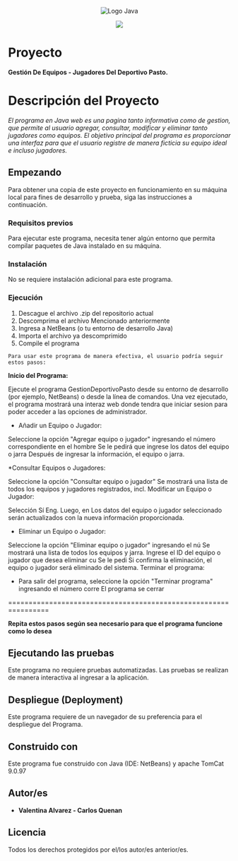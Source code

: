 <p align="center">
    <img src="https://seeklogo.com/images/J/java-logo-7833D1D21A-seeklogo.com.png" alt="Logo Java">
</p>

<p align="center">
</p>

<p align="center">
    <img src="https://img.shields.io/badge/GitHub-%23121011.svg?style=for-the-badge&logo=github&logoColor=white">
</p>

# Proyecto

**Gestión De Equipos - Jugadores Del Deportivo Pasto.**

# Descripción del Proyecto

*El programa en Java web es una pagina tanto informativa como de gestion, que permite al usuario agregar, consultar, modificar y eliminar tanto jugadores como equipos. El objetivo principal del programa es proporcionar una interfaz para que el usuario registre de manera ficticia su equipo ideal e incluso jugadores.*

## Empezando

Para obtener una copia de este proyecto en funcionamiento en su máquina local para fines de desarrollo y prueba, siga las instrucciones a continuación.

### Requisitos previos

Para ejecutar este programa, necesita tener algún entorno que permita compilar paquetes de Java instalado en su máquina.

### Instalación

No se requiere instalación adicional para este programa.

### Ejecución

1. Descague el archivo .zip del repositorio actual
2. Descomprima el archivo Mencionado anteriormente
3. Ingresa a NetBeans (o tu entorno de desarrollo Java)
4. Importa el archivo ya descomprimido
5. Compile el programa 
```
Para usar este programa de manera efectiva, el usuario podría seguir estos pasos:
```
**Inicio del Programa:**

Ejecute el programa GestionDeportivoPasto desde su entorno de desarrollo (por ejemplo, NetBeans) o desde la línea de comandos.
Una vez ejecutado, el programa mostrará una interaz web donde tendra que iniciar sesion para poder acceder a las opciones de administrador.

* Añadir un Equipo o Jugador:

Seleccione la opción "Agregar equipo o jugador" ingresando el número correspondiente en el hombre
Se le pedirá que ingrese los datos del equipo o jarra
Después de ingresar la información, el equipo o jarra.

*Consultar Equipos o Jugadores:

Seleccione la opción "Consultar equipo o jugador"
Se mostrará una lista de todos los equipos y jugadores registrados, incl.
Modificar un Equipo o Jugador:

Selección
Sí
Eng.
Luego, en
Los datos del equipo o jugador seleccionado serán actualizados con la nueva información proporcionada.

* Eliminar un Equipo o Jugador:

Seleccione la opción "Eliminar equipo o jugador" ingresando el nú
Se mostrará una lista de todos los equipos y jarra.
Ingrese el ID del equipo o jugador que desea eliminar cu
Se le pedi
Si confirma la eliminación, el equipo o jugador será eliminado del sistema.
Terminar el programa:

* Para salir del programa, seleccione la opción "Terminar programa" ingresando el número corre
El programa se cerrar 

================================================================

**Repita estos pasos según sea necesario para que el programa funcione como lo desea**

## Ejecutando las pruebas

Este programa no requiere pruebas automatizadas. Las pruebas se realizan de manera interactiva al ingresar a la aplicación.

## Despliegue (Deployment)

Este programa requiere de un navegador de su preferencia para el despliegue del Programa.

## Construido con

Este programa fue construido con Java (IDE: NetBeans) y apache TomCat 9.0.97

## Autor/es

* **Valentina Alvarez - Carlos Quenan** 

## Licencia

Todos los derechos protegidos por el/los autor/es anterior/es.
